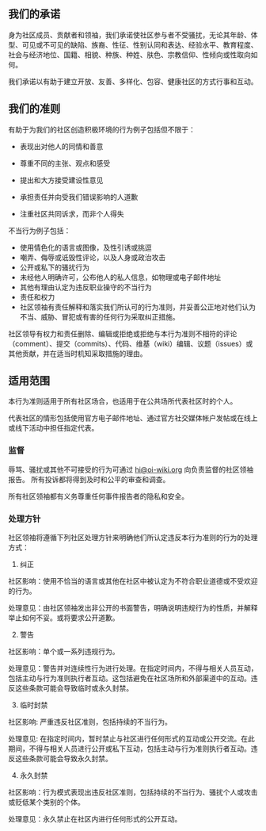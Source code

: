 ## 我们的承诺

身为社区成员、贡献者和领袖，我们承诺使社区参与者不受骚扰，无论其年龄、体型、可见或不可见的缺陷、族裔、性征、性别认同和表达、经验水平、教育程度、社会与经济地位、国籍、相貌、种族、种姓、肤色、宗教信仰、性倾向或性取向如何。

我们承诺以有助于建立开放、友善、多样化、包容、健康社区的方式行事和互动。

## 我们的准则

有助于为我们的社区创造积极环境的行为例子包括但不限于：

+ 表现出对他人的同情和善意

+ 尊重不同的主张、观点和感受

+ 提出和大方接受建设性意见

+ 承担责任并向受我们错误影响的人道歉

+ 注重社区共同诉求，而非个人得失

不当行为例子包括：

+ 使用情色化的语言或图像，及性引诱或挑逗
+ 嘲弄、侮辱或诋毁性评论，以及人身或政治攻击
+ 公开或私下的骚扰行为
+ 未经他人明确许可，公布他人的私人信息，如物理或电子邮件地址
+ 其他有理由认定为违反职业操守的不当行为
+ 责任和权力
+ 社区领袖有责任解释和落实我们所认可的行为准则，并妥善公正地对他们认为不当、威胁、冒犯或有害的任何行为采取纠正措施。

社区领导有权力和责任删除、编辑或拒绝或拒绝与本行为准则不相符的评论（comment）、提交（commits）、代码、维基（wiki）编辑、议题（issues）或其他贡献，并在适当时机知采取措施的理由。

## 适用范围

本行为准则适用于所有社区场合，也适用于在公共场所代表社区时的个人。

代表社区的情形包括使用官方电子邮件地址、通过官方社交媒体帐户发帖或在线上或线下活动中担任指定代表。

### 监督

辱骂、骚扰或其他不可接受的行为可通过 [hi@oi-wiki.org](mailto:hi@oi-wiki.org) 向负责监督的社区领袖报告。 所有投诉都将得到及时和公平的审查和调查。

所有社区领袖都有义务尊重任何事件报告者的隐私和安全。

### 处理方针

社区领袖将遵循下列社区处理方针来明确他们所认定违反本行为准则的行为的处理方式：

1. 纠正

社区影响：使用不恰当的语言或其他在社区中被认定为不符合职业道德或不受欢迎的行为。

处理意见：由社区领袖发出非公开的书面警告，明确说明违规行为的性质，并解释举止如何不妥。或将要求公开道歉。

2. 警告

社区影响：单个或一系列违规行为。

处理意见：警告并对连续性行为进行处理。在指定时间内，不得与相关人员互动，包括主动与行为准则执行者互动。这包括避免在社区场所和外部渠道中的互动。违反这些条款可能会导致临时或永久封禁。

3. 临时封禁

社区影响: 严重违反社区准则，包括持续的不当行为。

处理意见: 在指定时间内，暂时禁止与社区进行任何形式的互动或公开交流。在此期间，不得与相关人员进行公开或私下互动，包括主动与行为准则执行者互动。违反这些条款可能会导致永久封禁。

4. 永久封禁

社区影响：行为模式表现出违反社区准则，包括持续的不当行为、骚扰个人或攻击或贬低某个类别的个体。

处理意见：永久禁止在社区内进行任何形式的公开互动。